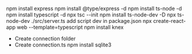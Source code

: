 npm install express
npm install @type/express -d
npm install ts-node -d
npm install typescript -d
npx tsc --init
npm install ts-node-dev -D
npx ts-node-dev ./src/server.ts
add script dev in package.json
npx create-react-app web --template=typescript
npm install knex

- Create connection folder
- Create connection.ts
  npm install sqlite3
